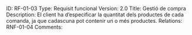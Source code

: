 ID: RF-01-03
Type: Requisit funcional
Version: 2.0
Title: Gestió de compra
Description: El client ha d’especificar la quantitat dels productes de cada comanda, ja que cadascuna pot contenir un o més productes.
Relations: RNF-01-04
Comments:
